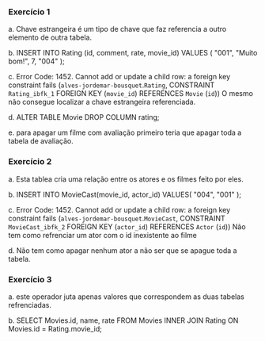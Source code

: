 ### Exercício 1 
a.
Chave estrangeira é um tipo de chave que faz referencia a outro elemento de outra tabela.

b.
INSERT INTO Rating (id, comment, rate, movie_id) 
VALUES (
	"001",
    "Muito bom!",
     7,
	"004"
);

c.
Error Code: 1452. Cannot add or update a child row: a foreign key constraint fails (`alves-jordemar-bousquet`.`Rating`, CONSTRAINT `Rating_ibfk_1` FOREIGN KEY (`movie_id`) REFERENCES `Movie` (`id`))
O mesmo não consegue localizar a chave estrangeira referenciada.


d.
ALTER TABLE Movie DROP COLUMN rating;

e.
para apagar um filme com avaliação primeiro teria que apagar toda a tabela de avaliação. 

### Exercício 2

a.
Esta tablea cria uma relação entre os atores e os filmes feito por eles.

b.
INSERT INTO MovieCast(movie_id, actor_id)
VALUES(
	"004",
    "001"
);

c.
Error Code: 1452. Cannot add or update a child row: a foreign key constraint fails (`alves-jordemar-bousquet`.`MovieCast`, CONSTRAINT `MovieCast_ibfk_2` FOREIGN KEY (`actor_id`) REFERENCES `Actor` (`id`))
Não tem como refrenciar um ator com o id inexistente ao filme

d.
Não tem como apagar nenhum ator a não ser que se apague toda a tabela.


### Exercício 3 

a.
este operador juta apenas valores que correspondem as duas tabelas refrenciadas.

b.
SELECT Movies.id, name, rate FROM Movies
INNER JOIN Rating
ON Movies.id = Rating.movie_id;